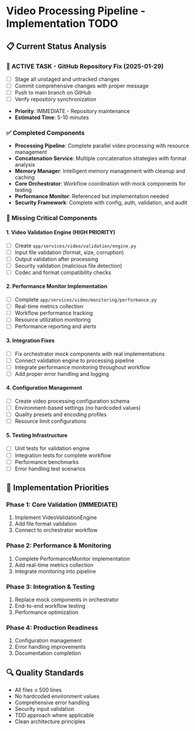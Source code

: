 # Video Processing Pipeline - Implementation TODO

## 📋 Current Status Analysis

### 🚀 ACTIVE TASK - GitHub Repository Fix (2025-01-29)
- [ ] Stage all unstaged and untracked changes
- [ ] Commit comprehensive changes with proper message
- [ ] Push to main branch on GitHub
- [ ] Verify repository synchronization
- **Priority**: IMMEDIATE - Repository maintenance
- **Estimated Time**: 5-10 minutes

### ✅ Completed Components
- **Processing Pipeline**: Complete parallel video processing with resource management
- **Concatenation Service**: Multiple concatenation strategies with format analysis  
- **Memory Manager**: Intelligent memory management with cleanup and caching
- **Core Orchestrator**: Workflow coordination with mock components for testing
- **Performance Monitor**: Referenced but implementation needed
- **Security Framework**: Complete with config, auth, validation, and audit

### 🔧 Missing Critical Components

#### 1. Video Validation Engine (HIGH PRIORITY)
- [ ] Create `app/services/video/validation/engine.py`
- [ ] Input file validation (format, size, corruption)
- [ ] Output validation after processing
- [ ] Security validation (malicious file detection)
- [ ] Codec and format compatibility checks

#### 2. Performance Monitor Implementation 
- [ ] Complete `app/services/video/monitoring/performance.py`
- [ ] Real-time metrics collection
- [ ] Workflow performance tracking
- [ ] Resource utilization monitoring
- [ ] Performance reporting and alerts

#### 3. Integration Fixes
- [ ] Fix orchestrator mock components with real implementations
- [ ] Connect validation engine to processing pipeline
- [ ] Integrate performance monitoring throughout workflow
- [ ] Add proper error handling and logging

#### 4. Configuration Management
- [ ] Create video processing configuration schema
- [ ] Environment-based settings (no hardcoded values)
- [ ] Quality presets and encoding profiles
- [ ] Resource limit configurations

#### 5. Testing Infrastructure
- [ ] Unit tests for validation engine
- [ ] Integration tests for complete workflow
- [ ] Performance benchmarks
- [ ] Error handling test scenarios

## 🎯 Implementation Priorities

### Phase 1: Core Validation (IMMEDIATE)
1. Implement VideoValidationEngine
2. Add file format validation
3. Connect to orchestrator workflow

### Phase 2: Performance & Monitoring
1. Complete PerformanceMonitor implementation
2. Add real-time metrics collection
3. Integrate monitoring into pipeline

### Phase 3: Integration & Testing
1. Replace mock components in orchestrator
2. End-to-end workflow testing
3. Performance optimization

### Phase 4: Production Readiness
1. Configuration management
2. Error handling improvements
3. Documentation completion

## 🔍 Quality Standards
- All files ≤ 500 lines
- No hardcoded environment values
- Comprehensive error handling
- Security input validation
- TDD approach where applicable
- Clean architecture principles
